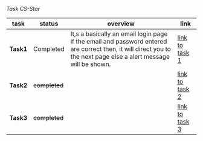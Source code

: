 _Task CS-Star_

|task | status | overview | link|
|-----|--------|-------|-----|
|__Task1__|Completed|It,s a basically an email login page if the email and password entered are correct then, it will direct you to the next page else a alert message will be shown.| [link to task 1](https://devtechnocode.github.io/practice-tasks/task1)|
|__Task2__|~~completed~~||[link to task 2](https://devtechnocode.github.io/practice-tasks/task2)|
|__Task3__|~~completed~~||[link to task 3](https://devtechnocode.github.io/practice-tasks/task3)|
